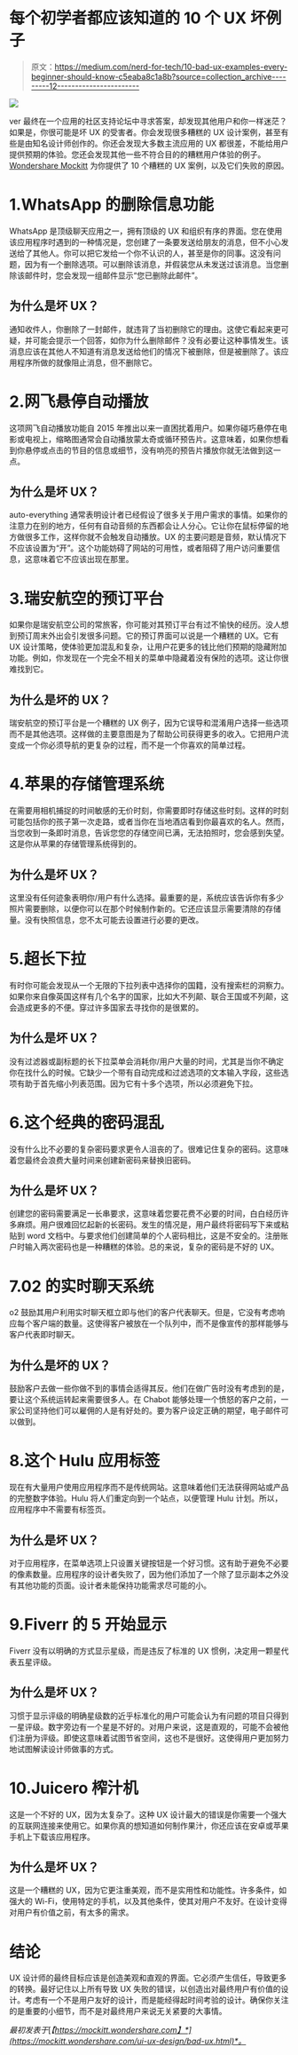 # 每个初学者都应该知道的 10 个 UX 坏例子

> 原文：<https://medium.com/nerd-for-tech/10-bad-ux-examples-every-beginner-should-know-c5eaba8c1a8b?source=collection_archive---------12----------------------->

![](img/f505e92f992370e350ce33da90ccd284.png)

ver 最终在一个应用的社区支持论坛中寻求答案，却发现其他用户和你一样迷茫？如果是，你很可能是坏 UX 的受害者。你会发现很多糟糕的 UX 设计案例，甚至有些是由知名设计师创作的。你还会发现大多数主流应用的 UX 都很差，不能给用户提供预期的体验。您还会发现其他一些不符合目的的糟糕用户体验的例子。 [Wondershare Mockitt](https://bit.ly/3ewCXuz) 为你提供了 10 个糟糕的 UX 案例，以及它们失败的原因。

# 1.WhatsApp 的删除信息功能

WhatsApp 是顶级聊天应用之一，拥有顶级的 UX 和组织有序的界面。您在使用该应用程序时遇到的一种情况是，您创建了一条要发送给朋友的消息，但不小心发送给了其他人。你可以把它发给一个你不认识的人，甚至是你的同事。这没有问题，因为有一个删除选项。可以删除该消息，并假装您从未发送过该消息。当您删除该邮件时，您会发现一组邮件显示“您已删除此邮件”。

## **为什么是坏 UX？**

通知收件人，你删除了一封邮件，就违背了当初删除它的理由。这使它看起来更可疑，并可能会提示一个回答，如你为什么删除邮件？没有必要让这种事情发生。该消息应该在其他人不知道有消息发送给他们的情况下被删除，但是被删除了。该应用程序所做的就像阻止消息，但不删除它。

# 2.网飞悬停自动播放

这项网飞自动播放功能自 2015 年推出以来一直困扰着用户。如果你碰巧悬停在电影或电视上，缩略图通常会自动播放蒙太奇或循环预告片。这意味着，如果你想看到你悬停或点击的节目的信息或细节，没有响亮的预告片播放你就无法做到这一点。

## **为什么是坏 UX？**

auto-everything 通常表明设计者已经假设了很多关于用户需求的事情。如果你的注意力在别的地方，任何有自动音频的东西都会让人分心。它让你在鼠标停留的地方做很多工作，这样你就不会触发自动播放。UX 的主要问题是音频，默认情况下不应该设置为“开”。这个功能妨碍了网站的可用性，或者阻碍了用户访问重要信息，这意味着它不应该出现在那里。

# 3.瑞安航空的预订平台

如果你是瑞安航空公司的常旅客，你可能对其预订平台有过不愉快的经历。没人想到预订周末外出会引发很多问题。它的预订界面可以说是一个糟糕的 UX。它有 UX 设计策略，使体验更加混乱和复杂，让用户花更多的钱比他们预期的隐藏附加功能。例如，你发现在一个完全不相关的菜单中隐藏着没有保险的选项。这让你很难找到它。

## **为什么是坏的 UX？**

瑞安航空的预订平台是一个糟糕的 UX 例子，因为它误导和混淆用户选择一些选项而不是其他选项。这样做的主要意图是为了帮助公司获得更多的收入。它把用户流变成一个你必须导航的更复杂的过程，而不是一个你喜欢的简单过程。

# 4.苹果的存储管理系统

在需要用相机捕捉的时间敏感的无价时刻，你需要即时存储这些时刻。这样的时刻可能包括你的孩子第一次走路，或者当你在当地酒店看到你最喜欢的名人。然而，当您收到一条即时消息，告诉您您的存储空间已满，无法拍照时，您会感到失望。这是你从苹果的存储管理系统得到的。

## **为什么是坏 UX？**

这里没有任何迹象表明你/用户有什么选择。最重要的是，系统应该告诉你有多少照片需要删除，以便你可以在那个时候制作新的。它还应该显示需要清除的存储量。没有快照信息，您不太可能去设置进行必要的更改。

# 5.超长下拉

有时你可能会发现从一个无限的下拉列表中选择你的国籍，没有搜索栏的洞察力。如果你来自像英国这样有几个名字的国家，比如大不列颠、联合王国或不列颠，这会造成更多的不便。穿过许多国家去寻找你的是很累的。

## **为什么是坏 UX？**

没有过滤器或副标题的长下拉菜单会消耗你/用户大量的时间，尤其是当你不确定你在找什么的时候。它缺少一个带有自动完成和过滤选项的文本输入字段，这些选项有助于首先缩小列表范围。因为它有十多个选项，所以必须避免下拉。

# 6.这个经典的密码混乱

没有什么比不必要的复杂密码要求更令人沮丧的了。很难记住复杂的密码。这意味着您最终会浪费大量时间来创建新密码来替换旧密码。

## **为什么是坏 UX？**

创建您的密码需要满足一长串要求，这意味着您要花费不必要的时间，白白经历许多麻烦。用户很难回忆起新的长密码。发生的情况是，用户最终将密码写下来或粘贴到 word 文档中。与要求他们创建简单的个人密码相比，这是不安全的。注册账户时输入两次密码也是一种糟糕的体验。总的来说，复杂的密码是不好的 UX。

# 7.02 的实时聊天系统

o2 鼓励其用户利用实时聊天框立即与他们的客户代表聊天。但是，它没有考虑响应每个客户端的数量。这使得客户被放在一个队列中，而不是像宣传的那样能够与客户代表即时聊天。

## **为什么是坏的 UX？**

鼓励客户去做一些你做不到的事情会适得其反。他们在做广告时没有考虑到的是，要让这个系统运转起来需要很多人。在 Chabot 能够处理一个愤怒的客户之前，一家公司坚持他们可以雇佣的人是有好处的。要为客户设定正确的期望，电子邮件可以做到。

# 8.这个 Hulu 应用标签

现在有大量用户使用应用程序而不是传统网站。这意味着他们无法获得网站或产品的完整数字体验。Hulu 将人们重定向到一个站点，以便管理 Hulu 计划。所以，应用程序中不需要有标签页。

## **为什么是坏 UX？**

对于应用程序，在菜单选项上只设置关键按钮是一个好习惯。这有助于避免不必要的像素数量。应用程序的设计者失败了，因为他们添加了一个除了显示副本之外没有其他功能的页面。设计者未能保持功能需求尽可能的小。

# 9.Fiverr 的 5 开始显示

Fiverr 没有以明确的方式显示星级，而是违反了标准的 UX 惯例，决定用一颗星代表五星评级。

## **为什么是坏 UX？**

习惯于显示评级的明确星级数的近乎标准化的用户可能会认为有问题的项目只得到一星评级。数字旁边有一个星是不好的。对用户来说，这是直观的，可能不会被他们注册为评级。即使这意味着试图节省空间，这也不是很好。这使得用户更加努力地试图解读设计师做事的方式。

# 10.Juicero 榨汁机

这是一个不好的 UX，因为太复杂了。这种 UX 设计最大的错误是你需要一个强大的互联网连接来使用它。如果你真的想知道如何制作果汁，你还应该在安卓或苹果手机上下载该应用程序。

## **为什么是坏 UX？**

这是一个糟糕的 UX，因为它更注重美观，而不是实用性和功能性。许多条件，如强大的 Wi-Fi，使用特定的手机，以及其他条件，使其对用户不友好。在设计变得对用户有价值之前，有太多的需求。

# 结论

UX 设计师的最终目标应该是创造美观和直观的界面。它必须产生信任，导致更多的转换。最好记住以上所有导致 UX 失败的错误，以创造出对最终用户有价值的设计。考虑有一个不是用户友好的设计，而是能经得起时间考验的设计。确保你关注的是重要的小细节，而不是对最终用户来说无关紧要的大事情。

*最初发表于*[*【https://mockitt.wondershare.com】*](https://mockitt.wondershare.com/ui-ux-design/bad-ux.html)*。*